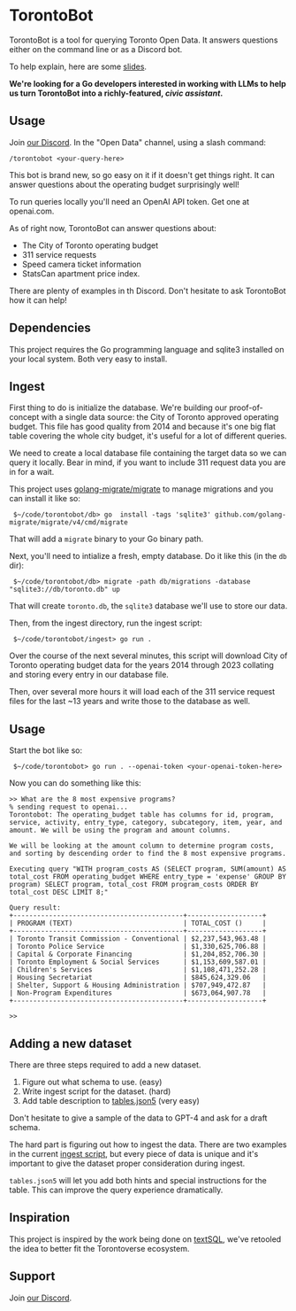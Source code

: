# TorontoBot

TorontoBot is a tool for querying Toronto Open Data. It answers questions either on the command line
or as a Discord bot.

To help explain, here are some [slides](https://docs.google.com/presentation/d/18zs_1IhCaF1aJ-cQCWIBr0Ga2Zk6f17XL1xXPsy54yo).

**We're looking for a Go developers interested in working with LLMs to help us turn TorontoBot into
a richly-featured, _civic assistant_.**

## Usage

Join [our Discord](https://discord.gg/sggsjGet3E). In the "Open Data" channel, using a slash command:

    /torontobot <your-query-here>

This bot is brand new, so go easy on it if it doesn't get things right. It can answer questions
about the operating budget surprisingly well!

To run queries locally you'll need an OpenAI API token. Get one at openai.com.

As of right now, TorontoBot can answer questions about:

  - The City of Toronto operating budget
  - 311 service requests
  - Speed camera ticket information
  - StatsCan apartment price index.

There are plenty of examples in th Discord. Don't hesitate to ask TorontoBot how it can help!

## Dependencies

This project requires the Go programming language and sqlite3 installed on your local system. Both
very easy to install.

## Ingest

First thing to do is initialize the database. We're building our proof-of-concept with a single
data source: the City of Toronto approved operating budget. This file has good quality from 2014 
and because it's one big flat table covering the whole city budget, it's useful for a lot of
different queries.

We need to create a local database file containing the target data so we can query it locally. Bear
in mind, if you want to include 311 request data you are in for a wait.

This project uses [golang-migrate/migrate](https://github.com/golang-migrate/migrate) to manage
migrations and you can install it like so:

```
 $~/code/torontobot/db> go  install -tags 'sqlite3' github.com/golang-migrate/migrate/v4/cmd/migrate
```

That will add a `migrate` binary to your Go binary path.

Next, you'll need to intialize a fresh, empty database. Do it like this (in the `db` dir):

```
 $~/code/torontobot/db> migrate -path db/migrations -database "sqlite3://db/toronto.db" up 
```

That will create `toronto.db`, the `sqlite3` database we'll use to store our data.

Then, from the ingest directory, run the ingest script:

```
 $~/code/torontobot/ingest> go run .
```

Over the course of the next several minutes, this script will download City of Toronto operating
budget data for the years 2014 through 2023 collating and storing every entry in our database file.

Then, over several more hours it will load each of the 311 service request files for the last ~13
years and write those to the database as well.

## Usage

Start the bot like so:
```
 $~/code/torontobot> go run . --openai-token <your-openai-token-here>
```

Now you can do something like this:
```
>> What are the 8 most expensive programs?
% sending request to openai...
Torontobot: The operating_budget table has columns for id, program, service, activity, entry_type, category, subcategory, item, year, and amount. We will be using the program and amount columns.

We will be looking at the amount column to determine program costs, and sorting by descending order to find the 8 most expensive programs.

Executing query "WITH program_costs AS (SELECT program, SUM(amount) AS total_cost FROM operating_budget WHERE entry_type = 'expense' GROUP BY program) SELECT program, total_cost FROM program_costs ORDER BY total_cost DESC LIMIT 8;"

Query result:
+-------------------------------------------+-------------------+
| PROGRAM (TEXT)                            | TOTAL_COST ()     |
+-------------------------------------------+-------------------+
| Toronto Transit Commission - Conventional | $2,237,543,963.48 |
| Toronto Police Service                    | $1,330,625,706.88 |
| Capital & Corporate Financing             | $1,204,852,706.30 |
| Toronto Employment & Social Services      | $1,153,609,587.01 |
| Children's Services                       | $1,108,471,252.28 |
| Housing Secretariat                       | $845,624,329.06   |
| Shelter, Support & Housing Administration | $707,949,472.87   |
| Non-Program Expenditures                  | $673,064,907.78   |
+-------------------------------------------+-------------------+

>>  
```

## Adding a new dataset

There are three steps required to add a new dataset.

1. Figure out what schema to use. (easy)
2. Write ingest script for the dataset. (hard)
3. Add table description to [tables.json5](https://github.com/geomodulus/torontobot/blob/main/bot/tables.json5) (very easy)

Don't hesitate to give a sample of the data to GPT-4 and ask for a draft schema.

The hard part is figuring out how to ingest the data. There are two examples in the current
[ingest script](https://github.com/geomodulus/torontobot/blob/main/ingest/main.go), but every piece
of data is unique and it's important to give the dataset proper consideration during ingest.

`tables.json5` will let you add both hints and special instructions for the table. This can improve
the query experience dramatically.

## Inspiration

This project is inspired by the work being done on [textSQL](https://github.com/caesarHQ/textSQL),
we've retooled the idea to better fit the Torontoverse ecosystem.

## Support

Join [our Discord](https://discord.gg/sggsjGet3E).
